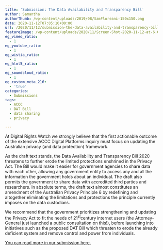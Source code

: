 ```yaml
---
title: 'Submission: The Data Availability and Transparency Bill'
author: Samantha
authorThumb: /wp-content/uploads/2019/08/SamFloreani-150x150.png
date: 2020-11-12T07:05:10+00:00
url: /2020/11/12/submission-the-data-availability-and-transparency-bill/
featureImage: /wp-content/uploads/2020/11/Screen-Shot-2020-11-12-at-6.03.14-pm.png
eg_vimeo_ratio:
  - 1
eg_youtube_ratio:
  - 1
eg_wistia_ratio:
  - 1
eg_html5_ratio:
  - 1
eg_soundcloud_ratio:
  - 1
eg_custom_meta_216:
  - 'true'
categories:
  - Submissions
tags:
  - ACCC
  - DAT Bill
  - data sharing
  - privacy

---
```

At Digital Rights Watch we strongly believe that the first actionable outcome of the extensive ACCC Digital Platforms inquiry must focus on updating the Australian privacy (and data protection) framework.

As the draft text stands, the Data Availability and Transparency Bill 2020 threatens to further erode the limited protections enshrined in the Privacy Act. The Bill would make it easier for government agencies to share data with each other, allowing any government entity to access any and all the information the government holds about an individual. The draft also permits the government to share data with accredited third parties and researchers. In absolute terms, the draft text almost constitutes an amendment of the Australian Privacy Principle 6 by redefining and altogether eliminating the limitations and protections the principle currently imposes on the data custodians.

We recommend that the government prioritizes strengthening and updating the Privacy Act to fit the needs of 21<sup>st</sup>century internet users (the Attorney-General just launched a public consultation on this!), before launching into initiatives such as the proposed DAT Bill which threaten to erode the already deficient system and remove control and power from individuals.

[You can read more in our submission here.][1]

 [1]: /wp-content/uploads/2020/11/DRW-submission-to-Data-Commissioner-Data-Availability-and-Transparency-Bill-2020.pdf
